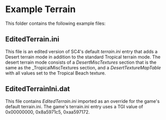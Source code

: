 # Example Terrain

This folder contains the following example files:

## EditedTerrain.ini

This file is an edited version of SC4's default _terrain.ini_ entry that adds a Desert terrain mode in addition to the standard
Tropical terrain mode.
The desert terrain mode consists of a _DesertMiscTextures_ section that is the same as the _TropicalMiscTextures section, and a
_DesertTextureMapTable_ with all values set to the Tropical Beach texture.

## EditedTerrainIni.dat

This file contains _EditedTerrain.ini_ imported as an override for the game's default terrain.ini. The game's terrain.ini entry
uses a TGI value of 0x00000000, 0x8a5971c5, 0xaa597172.